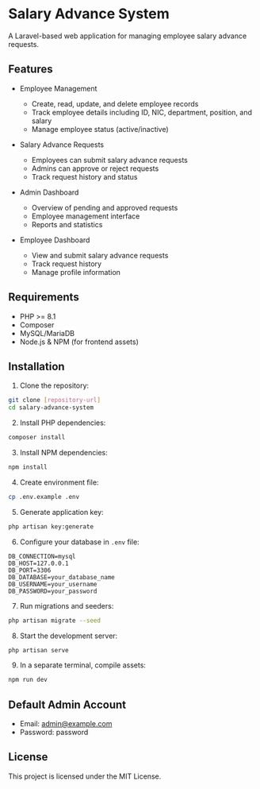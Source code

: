 # Salary Advance System

A Laravel-based web application for managing employee salary advance requests.

## Features

- Employee Management
  - Create, read, update, and delete employee records
  - Track employee details including ID, NIC, department, position, and salary
  - Manage employee status (active/inactive)

- Salary Advance Requests
  - Employees can submit salary advance requests
  - Admins can approve or reject requests
  - Track request history and status

- Admin Dashboard
  - Overview of pending and approved requests
  - Employee management interface
  - Reports and statistics

- Employee Dashboard
  - View and submit salary advance requests
  - Track request history
  - Manage profile information

## Requirements

- PHP >= 8.1
- Composer
- MySQL/MariaDB
- Node.js & NPM (for frontend assets)

## Installation

1. Clone the repository:
```bash
git clone [repository-url]
cd salary-advance-system
```

2. Install PHP dependencies:
```bash
composer install
```

3. Install NPM dependencies:
```bash
npm install
```

4. Create environment file:
```bash
cp .env.example .env
```

5. Generate application key:
```bash
php artisan key:generate
```

6. Configure your database in `.env` file:
```
DB_CONNECTION=mysql
DB_HOST=127.0.0.1
DB_PORT=3306
DB_DATABASE=your_database_name
DB_USERNAME=your_username
DB_PASSWORD=your_password
```

7. Run migrations and seeders:
```bash
php artisan migrate --seed
```

8. Start the development server:
```bash
php artisan serve
```

9. In a separate terminal, compile assets:
```bash
npm run dev
```

## Default Admin Account

- Email: admin@example.com
- Password: password

## License

This project is licensed under the MIT License.
